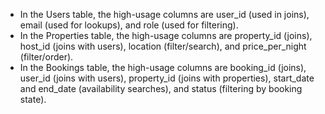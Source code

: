 <!-- Identify high-usage columns in your User, Booking, and Property tables (e.g., columns used in WHERE, JOIN, ORDER BY clauses). -->

- In the Users table, the high-usage columns are user_id (used in joins), email (used for lookups), and role (used for filtering).
- In the Properties table, the high-usage columns are property_id (joins), host_id (joins with users), location (filter/search), and price_per_night (filter/order).
- In the Bookings table, the high-usage columns are booking_id (joins), user_id (joins with users), property_id (joins with properties), start_date and end_date (availability searches), and status (filtering by booking state).